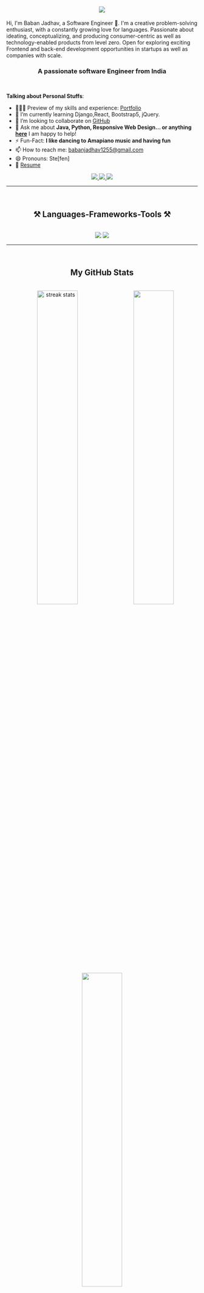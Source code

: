 
<h1 align="center" style="color:orange">
    <img src="https://readme-typing-svg.herokuapp.com/?font=Righteous&size=35&center=true&vCenter=true&width=500&height=70&duration=4000&lines=Hi+There!+👋;+I'm+Baban+Jadhav!;" />
</h1>

<p>Hi, I'm Baban Jadhav, a Software Engineer 🚀. I'm a creative problem-solving enthusiast, with a constantly growing love for languages. Passionate about ideating, conceptualizing, and producing consumer-centric as well as technology-enabled products from level zero. Open for exploring exciting Frontend and back-end development opportunities in startups as well as companies with scale.

</p>
<h3 align="center">A passionate software Engineer from India</h3>

<br/>

**Talking about Personal Stuffs**:

- 👨🏽‍💻 Preview of my skills and experience: [Portfolio](https://bjadhav.pythonanywhere.com/)
- 🌱 I’m currently learning Django,React, Bootstrap5, jQuery.
- 👯 I’m looking to collaborate on [GitHub](https://github.com)
- 💬 Ask me about **Java, Python, Responsive Web Design... or anything [here](https://github.com/Babanjadhav1255/Babanjadhav1255/issues)** I am happy to help!
- ⚡️ Fun-Fact: **I like dancing to Amapiano music and having fun**
- 📫 How to reach me: [babanjadhav1255@gmail.com](babanjadhav1255@gmail.com)
- 😄 Pronouns: Ste[fen]
- 📝 [Resume](https://bjadhav.pythonanywhere.com/)

 
<div align="center"> 
  <a href="mailto:babanjadhav1255@gmail.com">
    <img src="https://img.shields.io/badge/Gmail-333333?style=for-the-badge&logo=gmail&logoColor=red" />
  </a>
  <a href="https://www.linkedin.com/in/babanjadhav/?lipi=urn%3Ali%3Apage%3Ad_flagship3_feed%3BFO%2F6q%2FbOTAK8063R4tdkgw%3D%3D" target="_blank">
    <img src="https://img.shields.io/badge/LinkedIn-0077B5?style=for-the-badge&logo=linkedin&logoColor=white" target="_blank" />
  </a>
  <a href="https://bjadhav.pythonanywhere.com/" target="_blank">
      <img src="https://img.shields.io/badge/Portfolio-FF5722?style=for-the-badge&logo=todoist&logoColor=white" target="_blank" /> <!-- sqlite, safari, google-chrome are other good icon options -->
  </a>
</div>

 <hr/>
 <br>
<h2 align="center">⚒️ Languages-Frameworks-Tools ⚒️</h2>
<br/>
<div align="center">
    <img src="https://skillicons.dev/icons?i=css,html,vscode,github,aws,django,git,react" />
    <img src="https://skillicons.dev/icons?i=postgresql,python,javascript,pycharm,c,java,eclipse,mysql,flask" /><br>
</div>
<hr/>
 <br>
 <h2 align="center">My GitHub Stats </h2>
 <br>
 <div align=center>
   <img width="46%" src="https://streak-stats.demolab.com/?user=Babanjadhav1255&count_private=true&theme=react&border_radius=10" alt="streak stats"/>     
   <img align="right" width="46%" src="https://github-readme-stats.vercel.app/api?username=Babanjadhav1255&show_icons=true&theme=gruvbox" />
   <img width="46%" align="center" src="https://github-readme-stats.vercel.app/api/top-langs/?username=Babanjadhav1255&hide=HTML&langs_count=8&layout=compact&theme=react&border_radius=10&size_weight=0.5&count_weight=0.5&exclude_repo=github-readme-stats" 
     alt="" />   
<br/>
</div>
<hr/>
<div align="center">
  <h2>🐍 My Contributions 🐍</h2>
  <br>
  <img alt="snake eating my contributions" src="https://github.blog/changelog/2023-06-13-github-actions-all-actions-will-run-on-node16-instead-of-node12-by-default/" />
  <br/><br/><br/>
</div>


 <br>
 <br>
<div align="center">
<a href='' target='_blank'><img height='64' style='border:0px;height:64px;' src='https://storage.ko-fi.com/cdn/kofi1.png?v=3' border='0' alt='Buy Me a Coffee at ko-fi.com' /></a>
</div>

<br/>

